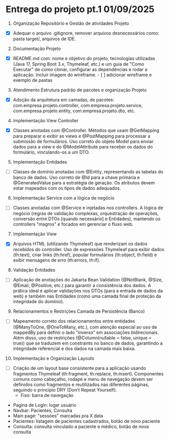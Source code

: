 # Entrega do projeto pt.1 01/09/2025

1. Organização Repositório e Gestão de atividades Projeto
- [X] Adequar o arquivo .gitignore, remover arquivos desnecessários como: pasta target/, arquivos de IDE.

2. Documentação Projeto
- [X] README.md com: nome e objetivo do projeto, tecnologias utilizadas (Java 17, Spring Boot 3.x, Thymeleaf, etc.) e um guia de "Como Executar" de como clonar, configurar as dependências e rodar a aplicação. Incluir imagem do wireframe.
      - [ ] adicionar wireframe e exemplo de pastas

3. Atendimento Estrutura padrão de pacotes e organização Projeto
- [X] Adoção da arquitetura em camadas, de pacotes: com.empresa.projeto.controller, com.empresa.projeto.service, com.empresa.projeto.entity, com.empresa.projeto.dto, etc.

4. Implementação View Controller
- [X] Classes anotadas com @Controller. Métodos que usam @GetMapping para preparar e exibir as views e @PostMapping para processar a submissão de formulários. Uso correto do objeto Model para enviar dados para a view e do @ModelAttribute para receber os dados do formulário, vinculando-os a um DTO.

5. Implementação Entidades
- [ ] Classes de domínio anotadas com @Entity, representando as tabelas do banco de dados. Uso correto de @Id para a chave primária e @GeneratedValue para a estratégia de geração. Os atributos devem estar mapeados com os tipos de dados adequados.

6. Implementação Service com a lógica de negócio
- [ ] Classes anotadas com @Service e injetadas nos controllers. A lógica de negócio (regras de validação complexas, orquestração de operações, conversão entre DTOs [quando necessário] e Entidades), mantendo os controllers "magros" e focados em gerenciar o fluxo web.

7. Implementação View
- [X] Arquivos HTML (utilizando Thymeleaf) que renderizam os dados recebidos do controller. Uso de expressões Thymeleaf para exibir dados (th:text), criar links (th:href), popular formulários (th:object, th:field) e exibir mensagens de erro (th:errors, th:if).

8. Validação Entidades
- [ ] Aplicação de anotações do Jakarta Bean Validation (@NotBlank, @Size, @Email, @Positive, etc.) para garantir a consistência dos dados. A prática ideal é aplicar validações nos DTOs (para a entrada de dados da web) e também nas Entidades (como uma camada final de proteção da integridade do domínio).

9. Relacionamentos e Restrições Camada de Persistência (Banco)
- [ ] Mapeamento correto dos relacionamentos entre entidades (@ManyToOne, @OneToMany, etc.), com atenção especial ao uso de mappedBy para definir o lado "inverso" em associações bidirecionais. Além disso, uso de restrições (@Column(nullable = false, unique = true)) que se traduzem em constraints no banco de dados, garantindo a integridade referencial e dos dados na camada mais baixa.

10. Implementação e Organização Layouts
- [ ] Criação de um layout base consistente para a aplicação usando fragmentos Thymeleaf (th:fragment, th:replace, th:insert). Componentes comuns como cabeçalho, rodapé e menu de navegação devem ser definidos como fragmentos e reutilizados nas diferentes páginas, seguindo o princípio DRY (Don't Repeat Yourself).
   - Fixo: barra de navegação



- Pagina de Login: logar usuário
- Navbar: Pacientes, Consulta
- Main page: "sessões" marcadas pra X data
- Pacientes: listagem de pacientes cadastrados, botão de novo paciente
- Consulta: consulta vinculado a paciente e médico, botão de nova consulta
